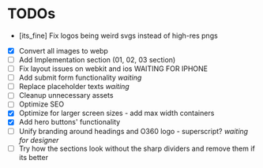 # TODOs

- [its_fine] Fix logos being weird svgs instead of high-res pngs
- [x] Convert all images to webp
- [ ] Add Implementation section (01, 02, 03 section)
- [ ] Fix layout issues on webkit and ios WAITING FOR IPHONE
- [ ] Add submit form functionality *waiting*
- [ ] Replace placeholder texts *waiting*
- [ ] Cleanup unnecessary assets
- [ ] Optimize SEO
- [x] Optimize for larger screen sizes - add max width containers
- [x] Add hero buttons' functionality
- [ ] Unify branding around headings and O360 logo - superscript? *waiting for designer*
- [ ] Try how the sections look without the sharp dividers and remove them if its better